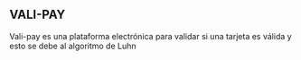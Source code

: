 ## VALI-PAY  
Vali-pay es una plataforma electrónica para validar si una tarjeta es válida y esto se debe al algoritmo de Luhn